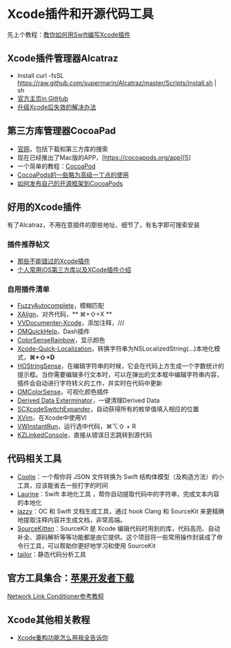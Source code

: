 # Xcode插件和开源代码工具
先上个教程：[教你如何用Swift编写Xcode插件][1]

## Xcode插件管理器Alcatraz
- Install
	curl -fsSL https://raw.github.com/supermarin/Alcatraz/master/Scripts/install.sh | sh
- [官方主页in GitHub][2]
 - [升级Xcode后失效的解决办法][3]

## 第三方库管理器CocoaPad
- [官网][4]，包括下载和第三方库的搜索
- 现在已经推出了Mac版的APP，[https://cocoapods.org/app][5]
- 一个简单的教程：[CocoaPod][6]
- [CocoaPods的一些略为高级一丁点的使用][7]
- [如何发布自己的开源框架到CocoaPods][8]

## 好用的Xcode插件
有了Alcatraz，不用在意插件的那些地址、细节了，有名字即可搜索安装
### 插件推荐帖文
- [那些不能错过的Xcode插件][9]
- [个人常用iOS第三方库以及XCode插件介绍][10]

### 自用插件清单
- [FuzzyAutocomplete][11]，模糊匹配
- [XAlign][12]，对齐代码，** ⌘+⇧+X **
- [VVDocumenter-Xcode][13]，添加注释，///
- [OMQuickHelp][14]，Dash插件　
- [ColorSenseRainbow][15]，显示颜色
- [Xcode-Quick-Localization][16]，转换字符串为NSLocalizedString(…)本地化模式，**⌘+⇧+D**
- [HOStringSense][17]，在编辑字符串的时候，它会在代码上方生成一个字数统计的提示框。当你需要编辑多行文本时，可以在弹出的文本框中编辑字符串内容，插件会自动进行字符转义的工作，并实时在代码中更新
- [OMColorSense][18]，可视化颜色插件
- [Derived Data Exterminator][19]，一键清理Derived Data
- [SCXcodeSwitchExpander][20]，自动获得所有的枚举值填入相应的位置
- [XVim][21]，在Xcode中使用VI
- [VWInstantRun][22]，运行选中代码，⌘⌥⇧ + R
- [KZLinkedConsole][23]，直接从错误日志跳转到源代码

## 代码相关工具
- [Coolie][24]：一个帮你将 JSON 文件转换为 Swift 结构体模型（及构造方法）的小工具，应该能省去一些打字的时间
- [Laurine][25]：Swift 本地化工具 ，帮你自动提取代码中的字符串，完成文本内容的本地化
- [jazzy][26]：OC 和 Swift 文档生成工具，通过 hook Clang 和 SourceKit 来更精确地提取注释内容并生成文档，非常高端。
- [SourceKitten][27]：SourceKit 是 Xcode 编辑代码时用到的库，代码高亮、自动补全、源码解析等等功能都是由它提供。这个项目将一些常用操作封装成了命令行工具，可以帮助你更好地学习和使用 SourceKit
- [tailor][28]：静态代码分析工具

## 官方工具集合：[苹果开发者下载][29]
[Network Link Conditioner参考教程][30]

## Xcode其他相关教程
- [Xcode重构功能怎么用我全告诉你][31]

[1]:	http://www.cocoachina.com/swift/20151231/14837.html
[2]:	https://github.com/supermarin/Alcatraz
[3]:	http://conanwhf.gitcafe.io/2015/11/05/Alcatraz/
[4]:	https://cocoapods.org
[5]:	https://cocoapods.org/app
[6]:	http://conanwhf.gitcafe.io/2015/09/20/CocoaPod/
[7]:	http://supermao.cn/cocoapodsde-xie-lue-wei-gao-ji-ding-dian-de-shi-yong/
[8]:	http://www.jianshu.com/p/32ba94d41861 "如何发布自己的开源框架到CocoaPods"
[9]:	http://www.cocoachina.com/industry/20130918/7022.html
[10]:	http://adad184.com/2015/07/08/my-favorite-libraries-and-plugins/#Xcode%E6%8F%92%E4%BB%B6
[11]:	https://github.com/FuzzyAutocomplete/FuzzyAutocompletePlugin
[12]:	https://github.com/qfish/XAlign
[13]:	https://github.com/onevcat/VVDocumenter-Xcode
[14]:	https://github.com/omz/Dash-Plugin-for-Xcode
[15]:	https://github.com/NorthernRealities/ColorSenseRainbow "ColorSenseRainbow"
[16]:	https://github.com/nanaimostudio/Xcode-Quick-Localization "Xcode-Quick-Localization"
[17]:	https://github.com/holtwick/HOStringSense-for-Xcode "HOStringSense"
[18]:	https://github.com/omz/ColorSense-for-Xcode "OMColorSense"
[19]:	https://github.com/kattrali/deriveddata-exterminator "8.Derived Data Exterminator"
[20]:	https://github.com/stefanceriu/SCXcodeSwitchExpander "4.SCXcodeSwitchExpander"
[21]:	https://github.com/XVimProject/XVim "XVim"
[22]:	https://github.com/wangshengjia/VWInstantRun "VWInstantRun"
[23]:	https://github.com/krzysztofzablocki/KZLinkedConsole "KZLinkedConsole"
[24]:	https://github.com/nixzhu/Coolie "Coolie"
[25]:	https://github.com/JiriTrecak/Laurine "Laurine"
[26]:	https://github.com/realm/jazzy "jazzy"
[27]:	https://github.com/jpsim/SourceKitten "SourceKitten"
[28]:	https://github.com/sleekbyte/tailor "tailor"
[29]:	https://developer.apple.com/downloads/index.action?q=Hardware%20IO%20Tools "苹果开发者下载"
[30]:	http://nshipster.cn/network-link-conditioner/ "Network Link Conditioner"
[31]:	http://www.jianshu.com/p/595b7f03e76a "Xcode重构功能怎么用我全告诉你"